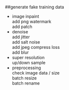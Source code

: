 ##generate fake training data  
- image inpaint   
   add png watermark  
   add patch  
- denoise  
   add jitter  
   add salt noise  
   add jpeg compress loss  
   add blur  
- super resolution  
   up/down sample  
- preprocessing  
   check image data / size  
   batch resize  
   batch rename  
